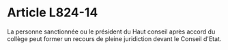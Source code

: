 # Article L824-14

<p>La personne sanctionnée ou le président du Haut conseil après accord du collège peut former un recours de pleine juridiction devant le Conseil d'Etat. </p>